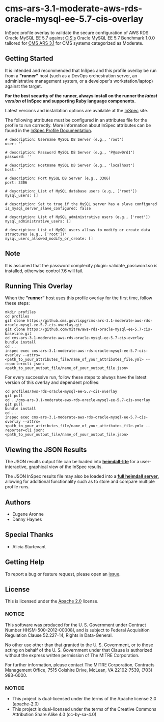 # cms-ars-3.1-moderate-aws-rds-oracle-mysql-ee-5.7-cis-overlay
InSpec profile overlay to validate the secure configuration of AWS RDS Oracle MySQL EE 5.7 against [CIS's](https://www.cisecurity.org/cis-benchmarks/) Oracle MySQL EE 5.7 Benchmark 1.0.0 tailored for [CMS ARS 3.1](https://www.cms.gov/Research-Statistics-Data-and-Systems/CMS-Information-Technology/InformationSecurity/Info-Security-Library-Items/ARS-31-Publication.html) for CMS systems categorized as Moderate. 

## Getting Started  
It is intended and recommended that InSpec and this profile overlay be run from a __"runner"__ host (such as a DevOps orchestration server, an administrative management system, or a developer's workstation/laptop) against the target.

__For the best security of the runner, always install on the runner the _latest version_ of InSpec and supporting Ruby language components.__ 

Latest versions and installation options are available at the [InSpec](http://inspec.io/) site.

The following attributes must be configured in an attributes file for the profile to run correctly. More information about InSpec attributes can be found in the [InSpec Profile Documentation](https://www.inspec.io/docs/reference/profiles/).
 
```
# description: Username MySQL DB Server (e.g., 'root')
user: ''

# description: Password MySQL DB Server (e.g., 'P@ssw0rd1')
password: ''

# description: Hostname MySQL DB Server (e.g., 'localhost')
host: ''

# description: Port MySQL DB Server (e.g., 3306)
port: 3306

# description: List of MySQL database users (e.g., ['root'])
mysql_users: []   

# description: Set to true if the MySQL server has a slave configured
is_mysql_server_slave_configured: false

# description: List of MySQL administrative users (e.g., ['root'])
mysql_administrative_users: [] 

# description: List of MySQL users allows to modify or create data structures (e.g., ['root'])'
mysql_users_allowed_modify_or_create: [] 
```
## Note

It is assumed that the password complexity plugin: validate_password.so is installed, otherwise control 7.6 will fail.

## Running This Overlay
When the __"runner"__ host uses this profile overlay for the first time, follow these steps: 

```
mkdir profiles
cd profiles
git clone https://github.cms.gov/ispg/cms-ars-3.1-moderate-aws-rds-oracle-mysql-ee-5.7-cis-overlay.git
git clone https://github.com/mitre/aws-rds-oracle-mysql-ee-5.7-cis-baseline.git
cd cms-ars-3.1-moderate-aws-rds-oracle-mysql-ee-5.7-cis-overlay
bundle install
cd ..
inspec exec cms-ars-3.1-moderate-aws-rds-oracle-mysql-ee-5.7-cis-overlay --attrs=<path_to_your_attributes_file/name_of_your_attributes_file.yml> --reporter=cli json:<path_to_your_output_file/name_of_your_output_file.json> 
```

For every successive run, follow these steps to always have the latest version of this overlay and dependent profiles:

```
cd profiles/aws-rds-oracle-mysql-ee-5.7-cis-overlay
git pull
cd ../cms-ars-3.1-moderate-aws-rds-oracle-mysql-ee-5.7-cis-overlay
git pull
bundle install
cd ..
inspec exec cms-ars-3.1-moderate-aws-rds-oracle-mysql-ee-5.7-cis-overlay --attrs=<path_to_your_attributes_file/name_of_your_attributes_file.yml> --reporter=cli json:<path_to_your_output_file/name_of_your_output_file.json> 
```

## Viewing the JSON Results

The JSON results output file can be loaded into __[heimdall-lite](https://mitre.github.io/heimdall-lite/)__ for a user-interactive, graphical view of the InSpec results. 

The JSON InSpec results file may also be loaded into a __[full heimdall server](https://github.com/mitre/heimdall)__, allowing for additional functionality such as to store and compare multiple profile runs.

## Authors
* Eugene Aronne
* Danny Haynes

## Special Thanks
* Alicia Sturtevant

## Getting Help
To report a bug or feature request, please open an [issue](https://github.cms.gov/ISPG/cms-ars-3.1-moderate-aws-rds-oracle-mysql-ee-5.7-cis-overlay/issues/new).

## License
This is licensed under the [Apache 2.0](https://www.apache.org/licenses/LICENSE-2.0) license. 

### NOTICE  

This software was produced for the U. S. Government under Contract Number HHSM-500-2012-00008I, and is subject to Federal Acquisition Regulation Clause 52.227-14, Rights in Data-General.  

No other use other than that granted to the U. S. Government, or to those acting on behalf of the U. S. Government under that Clause is authorized without the express written permission of The MITRE Corporation.

For further information, please contact The MITRE Corporation, Contracts Management Office, 7515 Colshire Drive, McLean, VA  22102-7539, (703) 983-6000.

### NOTICE

* This project is dual-licensed under the terms of the Apache license 2.0 (apache-2.0)
* This project is dual-licensed under the terms of the Creative Commons Attribution Share Alike 4.0 (cc-by-sa-4.0)
